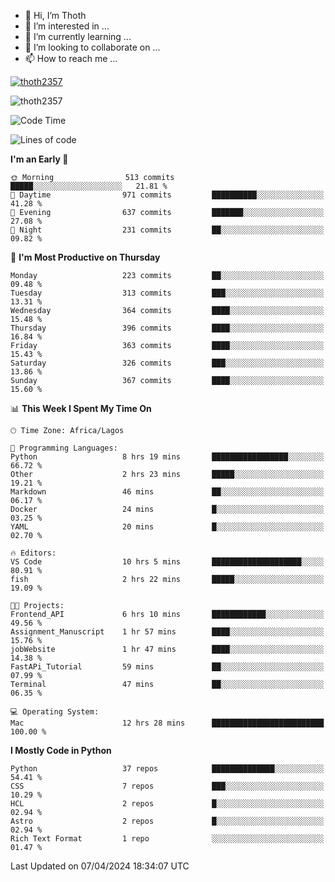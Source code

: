 <!---
thoth2357/thoth2357 is a ✨ special ✨ repository because its `README.md` (this file) appears on your GitHub profile.
You can click the Preview link to take a look at your changes.
--->

- 👋 Hi, I’m Thoth
- 👀 I’m interested in ...
- 🌱 I’m currently learning ...
- 💞️ I’m looking to collaborate on ...
- 📫 How to reach me ...


<p align="left"> <a href="https://github.com/ryo-ma/github-profile-trophy"><img src="https://github-profile-trophy.vercel.app/?username=thoth2357&theme=gruvbox&no-bg=true&no-frame=false&title=MultiLanguage,Commits,Repositories,Stars,Followers,PullRequest,Reviews,Issues" alt="thoth2357" /></a> </p>

<p align="left"> <img src="https://komarev.com/ghpvc/?username=thoth2357&label=Profile%20views&color=0e75b6&style=flat" alt="thoth2357" /> </p>

<!--START_SECTION:waka-->
![Code Time](http://img.shields.io/badge/Code%20Time-2%2C823%20hrs%2019%20mins-blue)

![Lines of code](https://img.shields.io/badge/From%20Hello%20World%20I%27ve%20Written-31.0%20million%20lines%20of%20code-blue)

**I'm an Early 🐤** 

```text
🌞 Morning                513 commits         █████░░░░░░░░░░░░░░░░░░░░   21.81 % 
🌆 Daytime                971 commits         ██████████░░░░░░░░░░░░░░░   41.28 % 
🌃 Evening                637 commits         ███████░░░░░░░░░░░░░░░░░░   27.08 % 
🌙 Night                  231 commits         ██░░░░░░░░░░░░░░░░░░░░░░░   09.82 % 
```
📅 **I'm Most Productive on Thursday** 

```text
Monday                   223 commits         ██░░░░░░░░░░░░░░░░░░░░░░░   09.48 % 
Tuesday                  313 commits         ███░░░░░░░░░░░░░░░░░░░░░░   13.31 % 
Wednesday                364 commits         ████░░░░░░░░░░░░░░░░░░░░░   15.48 % 
Thursday                 396 commits         ████░░░░░░░░░░░░░░░░░░░░░   16.84 % 
Friday                   363 commits         ████░░░░░░░░░░░░░░░░░░░░░   15.43 % 
Saturday                 326 commits         ███░░░░░░░░░░░░░░░░░░░░░░   13.86 % 
Sunday                   367 commits         ████░░░░░░░░░░░░░░░░░░░░░   15.60 % 
```


📊 **This Week I Spent My Time On** 

```text
🕑︎ Time Zone: Africa/Lagos

💬 Programming Languages: 
Python                   8 hrs 19 mins       █████████████████░░░░░░░░   66.72 % 
Other                    2 hrs 23 mins       █████░░░░░░░░░░░░░░░░░░░░   19.21 % 
Markdown                 46 mins             ██░░░░░░░░░░░░░░░░░░░░░░░   06.17 % 
Docker                   24 mins             █░░░░░░░░░░░░░░░░░░░░░░░░   03.25 % 
YAML                     20 mins             █░░░░░░░░░░░░░░░░░░░░░░░░   02.70 % 

🔥 Editors: 
VS Code                  10 hrs 5 mins       ████████████████████░░░░░   80.91 % 
fish                     2 hrs 22 mins       █████░░░░░░░░░░░░░░░░░░░░   19.09 % 

🐱‍💻 Projects: 
Frontend_API             6 hrs 10 mins       ████████████░░░░░░░░░░░░░   49.56 % 
Assignment_Manuscript    1 hr 57 mins        ████░░░░░░░░░░░░░░░░░░░░░   15.76 % 
jobWebsite               1 hr 47 mins        ████░░░░░░░░░░░░░░░░░░░░░   14.38 % 
FastAPi_Tutorial         59 mins             ██░░░░░░░░░░░░░░░░░░░░░░░   07.99 % 
Terminal                 47 mins             ██░░░░░░░░░░░░░░░░░░░░░░░   06.35 % 

💻 Operating System: 
Mac                      12 hrs 28 mins      █████████████████████████   100.00 % 
```

**I Mostly Code in Python** 

```text
Python                   37 repos            ██████████████░░░░░░░░░░░   54.41 % 
CSS                      7 repos             ███░░░░░░░░░░░░░░░░░░░░░░   10.29 % 
HCL                      2 repos             █░░░░░░░░░░░░░░░░░░░░░░░░   02.94 % 
Astro                    2 repos             █░░░░░░░░░░░░░░░░░░░░░░░░   02.94 % 
Rich Text Format         1 repo              ░░░░░░░░░░░░░░░░░░░░░░░░░   01.47 % 
```




 Last Updated on 07/04/2024 18:34:07 UTC
<!--END_SECTION:waka-->
<!--![](http://github-profile-summary-cards.vercel.app/api/cards/profile-details?username=thoth2357&theme=2077)

![](http://github-profile-summary-cards.vercel.app/api/cards/stats?username=thoth2357&theme=2077)![](http://github-profile-summary-cards.vercel.app/api/cards/productive-time?username=thoth2357&theme=2077&utcOffset=8) -->
